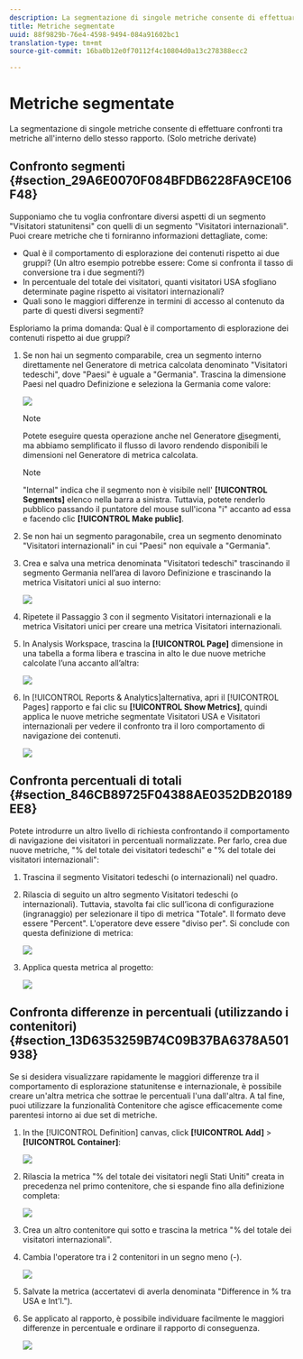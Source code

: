 ```yaml
---
description: La segmentazione di singole metriche consente di effettuare confronti tra metriche all'interno dello stesso rapporto. (Solo metriche derivate)
title: Metriche segmentate
uuid: 88f9829b-76e4-4598-9494-084a91602bc1
translation-type: tm+mt
source-git-commit: 16ba0b12e0f70112f4c10804d0a13c278388ecc2

---
```



# Metriche segmentate

La segmentazione di singole metriche consente di effettuare confronti tra metriche all'interno dello stesso rapporto. (Solo metriche derivate)

## Confronto segmenti {#section_29A6E0070F084BFDB6228FA9CE106F48}

Supponiamo che tu voglia confrontare diversi aspetti di un segmento "Visitatori statunitensi" con quelli di un segmento "Visitatori internazionali". Puoi creare metriche che ti forniranno informazioni dettagliate, come:

*  Qual è il comportamento di esplorazione dei contenuti rispetto ai due gruppi? (Un altro esempio potrebbe essere: Come si confronta il tasso di conversione tra i due segmenti?)
* In percentuale del totale dei visitatori, quanti visitatori USA sfogliano determinate pagine rispetto ai visitatori internazionali?
* Quali sono le maggiori differenze in termini di accesso al contenuto da parte di questi diversi segmenti?

Esploriamo la prima domanda: Qual è il comportamento di esplorazione dei contenuti rispetto ai due gruppi?

1. Se non hai un segmento comparabile, crea un segmento interno direttamente nel Generatore di metrica calcolata denominato "Visitatori tedeschi", dove "Paesi" è uguale a "Germania". Trascina la dimensione Paesi nel quadro Definizione e seleziona la Germania come valore:

   ![](assets/segment-from-dimension.png)

   >[!NOTE]
   >
   >Potete eseguire questa operazione anche nel Generatore [di](https://marketing.adobe.com/resources/help/en_US/analytics/segment/seg_build.html)segmenti, ma abbiamo semplificato il flusso di lavoro rendendo disponibili le dimensioni nel Generatore di metrica calcolata.

   >[!NOTE]
   >
   >"Internal" indica che il segmento non è visibile nell' **[!UICONTROL Segments]** elenco nella barra a sinistra. Tuttavia, potete renderlo pubblico passando il puntatore del mouse sull'icona "i" accanto ad essa e facendo clic **[!UICONTROL Make public]**.

1. Se non hai un segmento paragonabile, crea un segmento denominato "Visitatori internazionali" in cui "Paesi" non equivale a "Germania".
1. Crea e salva una metrica denominata "Visitatori tedeschi" trascinando il segmento Germania nell’area di lavoro Definizione e trascinando la metrica Visitatori unici al suo interno:

   ![](assets/german-visitors.png)

1. Ripetete il Passaggio 3 con il segmento Visitatori internazionali e la metrica Visitatori unici per creare una metrica Visitatori internazionali.
1. In Analysis Workspace, trascina la **[!UICONTROL Page]** dimensione in una tabella a forma libera e trascina in alto le due nuove metriche calcolate l’una accanto all’altra:

   ![](assets/workspace-pages.png)

1. In [!UICONTROL Reports & Analytics]alternativa, apri il [!UICONTROL Pages] rapporto e fai clic su **[!UICONTROL Show Metrics]**, quindi applica le nuove metriche segmentate Visitatori USA e Visitatori internazionali per vedere il confronto tra il loro comportamento di navigazione dei contenuti.

   ![](assets/pages-report.png)

## Confronta percentuali di totali {#section_846CB89725F04388AE0352DB20189EE8}

Potete introdurre un altro livello di richiesta confrontando il comportamento di navigazione dei visitatori in percentuali normalizzate. Per farlo, crea due nuove metriche, "% del totale dei visitatori tedeschi" e "% del totale dei visitatori internazionali":

1. Trascina il segmento Visitatori tedeschi (o internazionali) nel quadro.
1. Rilascia di seguito un altro segmento Visitatori tedeschi (o internazionali). Tuttavia, stavolta fai clic sull’icona di configurazione (ingranaggio) per selezionare il tipo di metrica "Totale". Il formato deve essere "Percent". L'operatore deve essere "diviso per". Si conclude con questa definizione di metrica:

   ![](assets/cm_metric_total.png)

1. Applica questa metrica al progetto:

   ![](assets/cm_percent_total.png)

## Confronta differenze in percentuali (utilizzando i contenitori) {#section_13D6353259B74C09B37BA6378A501938}

Se si desidera visualizzare rapidamente le maggiori differenze tra il comportamento di esplorazione statunitense e internazionale, è possibile creare un'altra metrica che sottrae le percentuali l'una dall'altra. A tal fine, puoi utilizzare la funzionalità Contenitore che agisce efficacemente come parentesi intorno ai due set di metriche.

1. In the [!UICONTROL Definition] canvas, click **[!UICONTROL Add]** &gt; **[!UICONTROL Container]**:

   ![](assets/cm_add_container.png)

1. Rilascia la metrica "% del totale dei visitatori negli Stati Uniti" creata in precedenza nel primo contenitore, che si espande fino alla definizione completa:

   ![](assets/cm_container_us.png)

1. Crea un altro contenitore qui sotto e trascina la metrica "% del totale dei visitatori internazionali".
1. Cambia l'operatore tra i 2 contenitori in un segno meno (-).

   ![](assets/cm_container_intl.png)

1. Salvate la metrica (accertatevi di averla denominata "Difference in % tra USA e Int'l.").
1. Se applicato al rapporto, è possibile individuare facilmente le maggiori differenze in percentuale e ordinare il rapporto di conseguenza.

   ![](assets/cm_diff_percent.png)

